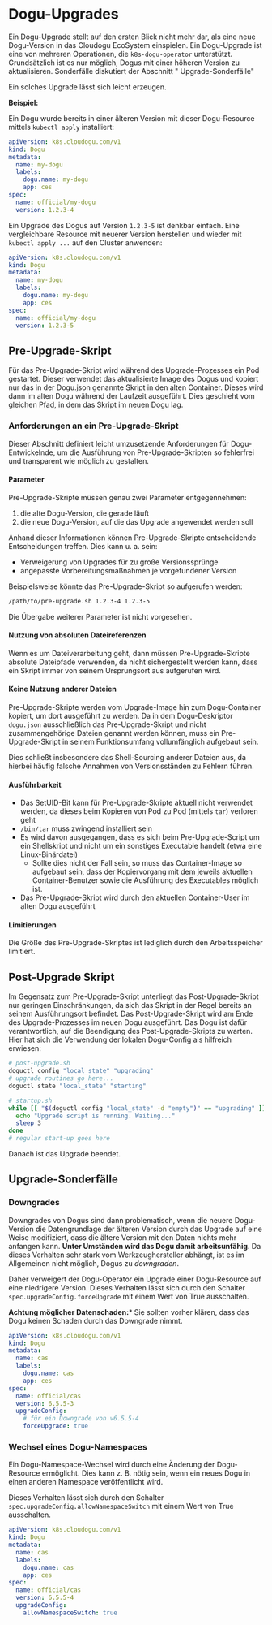 # Dogu-Upgrades

Ein Dogu-Upgrade stellt auf den ersten Blick nicht mehr dar, als eine neue Dogu-Version in das Cloudogu EcoSystem
einspielen. Ein Dogu-Upgrade ist eine von mehreren Operationen, die `k8s-dogu-operator` unterstützt. Grundsätzlich ist
es nur möglich, Dogus mit einer höheren Version zu aktualisieren. Sonderfälle diskutiert der Abschnitt "
Upgrade-Sonderfälle"

Ein solches Upgrade lässt sich leicht erzeugen.

**Beispiel:**

Ein Dogu wurde bereits in einer älteren Version mit dieser Dogu-Resource mittels `kubectl apply` installiert:

```yaml
apiVersion: k8s.cloudogu.com/v1
kind: Dogu
metadata:
  name: my-dogu
  labels:
    dogu.name: my-dogu
    app: ces
spec:
  name: official/my-dogu
  version: 1.2.3-4
```

Ein Upgrade des Dogus auf Version `1.2.3-5` ist denkbar einfach. Eine vergleichbare Resource mit neuerer Version
herstellen und wieder mit `kubectl apply ...` auf den Cluster anwenden:

```yaml
apiVersion: k8s.cloudogu.com/v1
kind: Dogu
metadata:
  name: my-dogu
  labels:
    dogu.name: my-dogu
    app: ces
spec:
  name: official/my-dogu
  version: 1.2.3-5
```

## Pre-Upgrade-Skript

Für das Pre-Upgrade-Skript wird während des Upgrade-Prozesses ein Pod gestartet.
Dieser verwendet das aktualisierte Image des Dogus und kopiert nur das in der Dogu.json genannte Skript in den alten
Container. Dieses wird dann im alten Dogu während der Laufzeit ausgeführt. Dies geschieht vom gleichen Pfad, in dem das Skript im neuen Dogu lag.

### Anforderungen an ein Pre-Upgrade-Skript

Dieser Abschnitt definiert leicht umzusetzende Anforderungen für Dogu-Entwickelnde, um die Ausführung von
Pre-Upgrade-Skripten so fehlerfrei und transparent wie möglich zu gestalten.

#### Parameter

Pre-Upgrade-Skripte müssen genau zwei Parameter entgegennehmen:

1. die alte Dogu-Version, die gerade läuft
2. die neue Dogu-Version, auf die das Upgrade angewendet werden soll

Anhand dieser Informationen können Pre-Upgrade-Skripte entscheidende Entscheidungen treffen. Dies kann u. a. sein:
- Verweigerung von Upgrades für zu große Versionssprünge
- angepasste Vorbereitungsmaßnahmen je vorgefundener Version

Beispielsweise könnte das Pre-Upgrade-Skript so aufgerufen werden:

```bash
/path/to/pre-upgrade.sh 1.2.3-4 1.2.3-5
```

Die Übergabe weiterer Parameter ist nicht vorgesehen.

#### Nutzung von absoluten Dateireferenzen

Wenn es um Dateiverarbeitung geht, dann müssen Pre-Upgrade-Skripte absolute Dateipfade verwenden,
da nicht sichergestellt werden kann, dass ein Skript immer von seinem Ursprungsort aus aufgerufen wird.

#### Keine Nutzung anderer Dateien

Pre-Upgrade-Skripte werden vom Upgrade-Image hin zum Dogu-Container kopiert, um dort ausgeführt zu werden.
Da in dem Dogu-Deskriptor `dogu.json` ausschließlich das Pre-Upgrade-Skript und nicht zusammengehörige Dateien genannt werden können,
muss ein Pre-Upgrade-Skript in seinem Funktionsumfang vollumfänglich aufgebaut sein.

Dies schließt insbesondere das Shell-Sourcing anderer Dateien aus, da hierbei häufig falsche Annahmen von Versionsständen zu Fehlern führen.

#### Ausführbarkeit

- Das SetUID-Bit kann für Pre-Upgrade-Skripte aktuell nicht verwendet werden, da dieses beim Kopieren von Pod zu Pod (mittels `tar`) verloren geht
- `/bin/tar` muss zwingend installiert sein
- Es wird davon ausgegangen, dass es sich beim Pre-Upgrade-Script um ein Shellskript und nicht um ein sonstiges
  Executable handelt (etwa eine Linux-Binärdatei)
   - Sollte dies nicht der Fall sein, so muss das Container-Image so aufgebaut sein, dass der Kopiervorgang mit dem
     jeweils aktuellen Container-Benutzer sowie die Ausführung des Executables möglich ist.
- Das Pre-Upgrade-Skript wird durch den aktuellen Container-User im alten Dogu ausgeführt

#### Limitierungen

Die Größe des Pre-Upgrade-Skriptes ist lediglich durch den Arbeitsspeicher limitiert.

## Post-Upgrade Skript

Im Gegensatz zum Pre-Upgrade-Skript unterliegt das Post-Upgrade-Skript nur geringen Einschränkungen, da sich das Skript in der Regel bereits an seinem Ausführungsort befindet.
Das Post-Upgrade-Skript wird am Ende des Upgrade-Prozesses im neuen Dogu ausgeführt.
Das Dogu ist dafür verantwortlich, auf die Beendigung des Post-Upgrade-Skripts zu warten.
Hier hat sich die Verwendung der lokalen Dogu-Config als hilfreich erwiesen:

```bash
# post-upgrade.sh
doguctl config "local_state" "upgrading"
# upgrade routines go here...
doguctl state "local_state" "starting"
```

```bash
# startup.sh
while [[ "$(doguctl config "local_state" -d "empty")" == "upgrading" ]]; do
  echo "Upgrade script is running. Waiting..."
  sleep 3
done
# regular start-up goes here
```

Danach ist das Upgrade beendet.

## Upgrade-Sonderfälle

### Downgrades

Downgrades von Dogus sind dann problematisch, wenn die neuere Dogu-Version die Datengrundlage der älteren Version durch
das Upgrade auf eine Weise modifiziert, dass die ältere Version mit den Daten nichts mehr anfangen kann. **Unter
Umständen wird das Dogu damit arbeitsunfähig**. Da dieses Verhalten sehr stark vom Werkzeughersteller abhängt, ist es im
Allgemeinen nicht möglich, Dogus zu _downgraden_.

Daher verweigert der Dogu-Operator ein Upgrade einer Dogu-Resource auf eine niedrigere Version. Dieses Verhalten lässt
sich durch den Schalter `spec.upgradeConfig.forceUpgrade` mit einem Wert von True ausschalten.

**Achtung möglicher Datenschaden:***
Sie sollten vorher klären, dass das Dogu keinen Schaden durch das Downgrade nimmt.

```yaml
apiVersion: k8s.cloudogu.com/v1
kind: Dogu
metadata:
  name: cas
  labels:
    dogu.name: cas
    app: ces
spec:
  name: official/cas
  version: 6.5.5-3
  upgradeConfig:
    # für ein Downgrade von v6.5.5-4
    forceUpgrade: true
```

### Wechsel eines Dogu-Namespaces

Ein Dogu-Namespace-Wechsel wird durch eine Änderung der Dogu-Resource ermöglicht. Dies kann z. B. nötig sein, wenn ein
neues Dogu in einen anderen Namespace veröffentlicht wird.

Dieses Verhalten lässt sich durch den Schalter `spec.upgradeConfig.allowNamespaceSwitch` mit einem Wert von True
ausschalten.

```yaml
apiVersion: k8s.cloudogu.com/v1
kind: Dogu
metadata:
  name: cas
  labels:
    dogu.name: cas
    app: ces
spec:
  name: official/cas
  version: 6.5.5-4
  upgradeConfig:
    allowNamespaceSwitch: true
```
